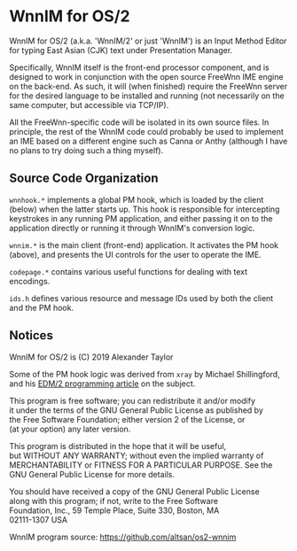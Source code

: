 WnnIM for OS/2
==============

WnnIM for OS/2 (a.k.a. 'WnnIM/2' or just 'WnnIM') is an Input Method Editor for
typing East Asian (CJK) text under Presentation Manager.  

Specifically, WnnIM itself is the front-end processor component, and is designed
to work in conjunction with the open source FreeWnn IME engine on the back-end.
As such, it will (when finished) require the FreeWnn server for the desired 
language to be installed and running (not necessarily on the same computer, but 
accessible via TCP/IP).

All the FreeWnn-specific code will be isolated in its own source files.  In
principle, the rest of the WnnIM code could probably be used to implement an IME
based on a different engine such as Canna or Anthy (although I have no plans to 
try doing such a thing myself).


Source Code Organization
------------------------

`wnnhook.*` implements a global PM hook, which is loaded by the client (below)
when the latter starts up.  This hook is responsible for intercepting keystrokes
in any running PM application, and either passing it on to the application
directly or running it through WnnIM's conversion logic.

`wnnim.*` is the main client (front-end) application.  It activates the PM
hook (above), and presents the UI controls for the user to operate the IME.

`codepage.*` contains various useful functions for dealing with text 
encodings.

`ids.h` defines various resource and message IDs used by both the client and the
PM hook.


Notices
-------

WnnIM for OS/2 is (C) 2019 Alexander Taylor

Some of the PM hook logic was derived from `xray` by Michael Shillingford, and 
his [EDM/2 programming article](http://www.edm2.com/0501/hooks.html) on the 
subject.

This program is free software; you can redistribute it and/or modify  
it under the terms of the GNU General Public License as published by  
the Free Software Foundation; either version 2 of the License, or     
(at your option) any later version.                                   
                                                                       
This program is distributed in the hope that it will be useful,       
but WITHOUT ANY WARRANTY; without even the implied warranty of        
MERCHANTABILITY or FITNESS FOR A PARTICULAR PURPOSE.  See the         
GNU General Public License for more details.                          
                                                                       
You should have received a copy of the GNU General Public License     
along with this program; if not, write to the Free Software           
Foundation, Inc., 59 Temple Place, Suite 330, Boston, MA              
02111-1307  USA                                                       

WnnIM program source: https://github.com/altsan/os2-wnnim
